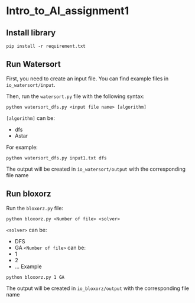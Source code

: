 # Intro_to_AI_assignment1
## Install library
```
pip install -r requirement.txt
```
## Run Watersort
First, you need to create an input file. You can find example files in `io_watersort/input`.

Then, run the `watersort.py` file with the following syntax:
```
python watersort_dfs.py <input file name> [algorithm]
```
`[algorithm]` can be:
* dfs
* Astar

For example:
```
python watersort_dfs.py input1.txt dfs
```
The output will be created in `io_watersort/output` with the corresponding file name
## Run bloxorz
Run the `bloxorz.py` file:
```
python bloxorz.py <Number of file> <solver>
```
`<solver>` can be:
* DFS
* GA
`<Number of file>` can be:
* 1
* 2
* ...
Example
```
python bloxorz.py 1 GA
```
The output will be created in `io_bloxorz/output` with the corresponding file name
